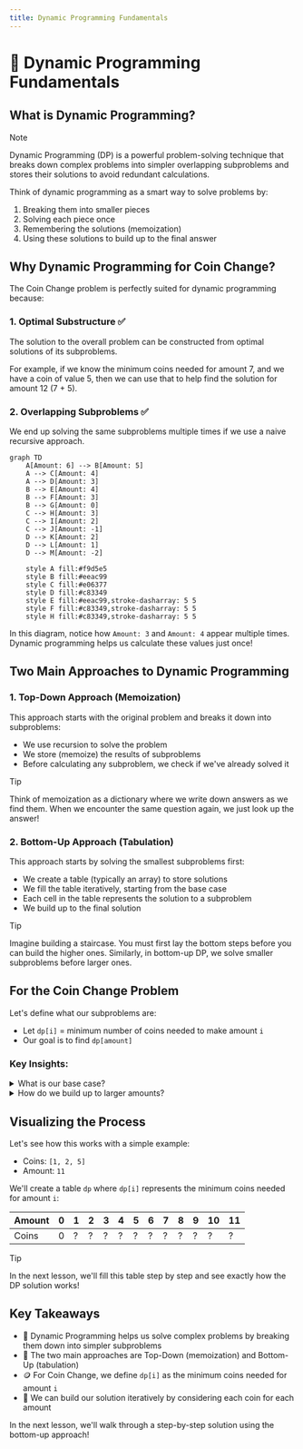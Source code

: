 ```yaml
---
title: Dynamic Programming Fundamentals
---
```


# 🧩 Dynamic Programming Fundamentals

## What is Dynamic Programming?

> [!NOTE]
> Dynamic Programming (DP) is a powerful problem-solving technique that breaks down complex problems into simpler overlapping subproblems and stores their solutions to avoid redundant calculations.

Think of dynamic programming as a smart way to solve problems by:
1. Breaking them into smaller pieces
2. Solving each piece once
3. Remembering the solutions (memoization)
4. Using these solutions to build up to the final answer

## Why Dynamic Programming for Coin Change?

The Coin Change problem is perfectly suited for dynamic programming because:

### 1. Optimal Substructure ✅

The solution to the overall problem can be constructed from optimal solutions of its subproblems.

For example, if we know the minimum coins needed for amount 7, and we have a coin of value 5, then we can use that to help find the solution for amount 12 (7 + 5).

### 2. Overlapping Subproblems ✅

We end up solving the same subproblems multiple times if we use a naive recursive approach.

```mermaid
graph TD
    A[Amount: 6] --> B[Amount: 5]
    A --> C[Amount: 4]
    A --> D[Amount: 3]
    B --> E[Amount: 4]
    B --> F[Amount: 3]
    B --> G[Amount: 0]
    C --> H[Amount: 3]
    C --> I[Amount: 2]
    C --> J[Amount: -1]
    D --> K[Amount: 2]
    D --> L[Amount: 1]
    D --> M[Amount: -2]
    
    style A fill:#f9d5e5
    style B fill:#eeac99
    style C fill:#e06377
    style D fill:#c83349
    style E fill:#eeac99,stroke-dasharray: 5 5
    style F fill:#c83349,stroke-dasharray: 5 5
    style H fill:#c83349,stroke-dasharray: 5 5
```

In this diagram, notice how `Amount: 3` and `Amount: 4` appear multiple times. Dynamic programming helps us calculate these values just once!

## Two Main Approaches to Dynamic Programming

### 1. Top-Down Approach (Memoization)

This approach starts with the original problem and breaks it down into subproblems:

- We use recursion to solve the problem
- We store (memoize) the results of subproblems
- Before calculating any subproblem, we check if we've already solved it

> [!TIP]
> Think of memoization as a dictionary where we write down answers as we find them. When we encounter the same question again, we just look up the answer!

### 2. Bottom-Up Approach (Tabulation)

This approach starts by solving the smallest subproblems first:

- We create a table (typically an array) to store solutions
- We fill the table iteratively, starting from the base case
- Each cell in the table represents the solution to a subproblem
- We build up to the final solution

> [!TIP]
> Imagine building a staircase. You must first lay the bottom steps before you can build the higher ones. Similarly, in bottom-up DP, we solve smaller subproblems before larger ones.

## For the Coin Change Problem

Let's define what our subproblems are:

- Let `dp[i]` = minimum number of coins needed to make amount `i`
- Our goal is to find `dp[amount]`

### Key Insights:

<details>
<summary>What is our base case?</summary>

`dp[0] = 0` - It takes 0 coins to make an amount of 0.
</details>

<details>
<summary>How do we build up to larger amounts?</summary>

For each amount `i` and each coin value `coin`:
- If `i - coin >= 0`, we can use this coin
- The number of coins would be: `dp[i - coin] + 1`
- We want the minimum number of coins, so: `dp[i] = min(dp[i], dp[i - coin] + 1)`
</details>

## Visualizing the Process

Let's see how this works with a simple example:
- Coins: `[1, 2, 5]`
- Amount: `11`

We'll create a table `dp` where `dp[i]` represents the minimum coins needed for amount `i`:

| Amount | 0 | 1 | 2 | 3 | 4 | 5 | 6 | 7 | 8 | 9 | 10 | 11 |
|--------|---|---|---|---|---|---|---|---|---|---|----|----| 
| Coins  | 0 | ? | ? | ? | ? | ? | ? | ? | ? | ? | ?  | ?  |

> [!TIP]
> In the next lesson, we'll fill this table step by step and see exactly how the DP solution works!

## Key Takeaways

- 🔑 Dynamic Programming helps us solve complex problems by breaking them down into simpler subproblems
- 🧠 The two main approaches are Top-Down (memoization) and Bottom-Up (tabulation)
- 🪙 For Coin Change, we define `dp[i]` as the minimum coins needed for amount `i`
- 📝 We can build our solution iteratively by considering each coin for each amount

In the next lesson, we'll walk through a step-by-step solution using the bottom-up approach! 